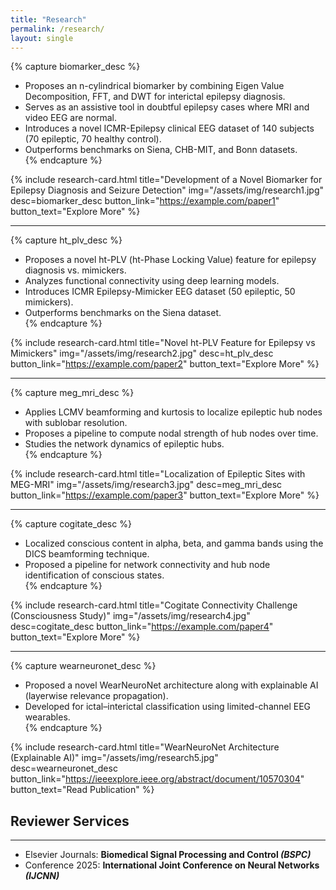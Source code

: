 ```yaml
---
title: "Research"
permalink: /research/
layout: single
---
```


{% capture biomarker_desc %}
- Proposes an n-cylindrical biomarker by combining Eigen Value Decomposition, FFT, and DWT for interictal epilepsy diagnosis.  
- Serves as an assistive tool in doubtful epilepsy cases where MRI and video EEG are normal.  
- Introduces a novel ICMR-Epilepsy clinical EEG dataset of 140 subjects (70 epileptic, 70 healthy control).  
- Outperforms benchmarks on Siena, CHB-MIT, and Bonn datasets.  
{% endcapture %}

{% include research-card.html 
   title="Development of a Novel Biomarker for Epilepsy Diagnosis and Seizure Detection"
   img="/assets/img/research1.jpg"
   desc=biomarker_desc
   button_link="https://example.com/paper1"
   button_text="Explore More"
%}

---

{% capture ht_plv_desc %}
- Proposes a novel ht-PLV (ht-Phase Locking Value) feature for epilepsy diagnosis vs. mimickers.  
- Analyzes functional connectivity using deep learning models.  
- Introduces ICMR Epilepsy-Mimicker EEG dataset (50 epileptic, 50 mimickers).  
- Outperforms benchmarks on the Siena dataset.  
{% endcapture %}

{% include research-card.html 
   title="Novel ht-PLV Feature for Epilepsy vs Mimickers"
   img="/assets/img/research2.jpg"
   desc=ht_plv_desc
   button_link="https://example.com/paper2"
   button_text="Explore More"
%}

---

{% capture meg_mri_desc %}
- Applies LCMV beamforming and kurtosis to localize epileptic hub nodes with sublobar resolution.  
- Proposes a pipeline to compute nodal strength of hub nodes over time.  
- Studies the network dynamics of epileptic hubs.  
{% endcapture %}

{% include research-card.html 
   title="Localization of Epileptic Sites with MEG-MRI"
   img="/assets/img/research3.jpg"
   desc=meg_mri_desc
   button_link="https://example.com/paper3"
   button_text="Explore More"
%}

---

{% capture cogitate_desc %}
- Localized conscious content in alpha, beta, and gamma bands using the DICS beamforming technique.  
- Proposed a pipeline for network connectivity and hub node identification of conscious states.  
{% endcapture %}

{% include research-card.html 
   title="Cogitate Connectivity Challenge (Consciousness Study)"
   img="/assets/img/research4.jpg"
   desc=cogitate_desc
   button_link="https://example.com/paper4"
   button_text="Explore More"
%}

---

{% capture wearneuronet_desc %}
- Proposed a novel WearNeuroNet architecture along with explainable AI (layerwise relevance propagation).  
- Developed for ictal–interictal classification using limited-channel EEG wearables.  
{% endcapture %}

{% include research-card.html 
   title="WearNeuroNet Architecture (Explainable AI)"
   img="/assets/img/research5.jpg"
   desc=wearneuronet_desc
   button_link="https://ieeexplore.ieee.org/abstract/document/10570304"
   button_text="Read Publication"
%}


## Reviewer Services
***  
- Elsevier Journals: **Biomedical Signal Processing and Control *(BSPC)***
- Conference 2025: **International Joint Conference on Neural Networks *(IJCNN)***
